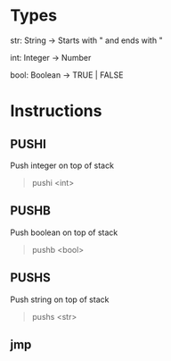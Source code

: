 # Types
str: String -> Starts with " and ends with "

int: Integer -> Number

bool: Boolean -> TRUE | FALSE

# Instructions

## PUSHI
Push integer on top of stack
> pushi \<int>

## PUSHB
Push boolean on top of stack
> pushb \<bool>

## PUSHS
Push string on top of stack
> pushs \<str>

## jmp
